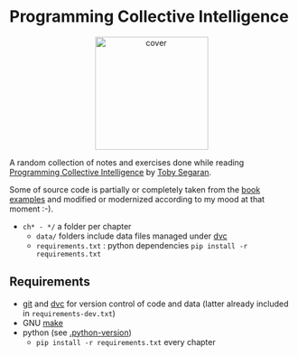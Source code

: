 # Programming Collective Intelligence

<div style="text-align:center"><img src="https://covers.oreillystatic.com/images/9780596529321/lrg.jpg" alt="cover" width="200"/></div>

A random collection of notes and exercises done while reading [Programming Collective Intelligence](http://oreilly.com/catalog/9780596529321/) by [Toby Segaran](https://www.oreilly.com/pub/au/2972).

Some of source code is partially or completely taken from the [book examples](https://github.com/arthur-e/Programming-Collective-Intelligence) and modified or modernized according to my mood at that moment :-).

- ``ch* - */`` a folder per chapter
  - ``data/`` folders include data files managed under [dvc]
  - ``requirements.txt`` : python dependencies ``pip install -r requirements.txt``

## Requirements

- [git] and [dvc] for version control of code and data (latter already included in ``requirements-dev.txt``)
- GNU [make]
- python (see [.python-version](.python-version))
  - ``pip install -r requirements.txt`` every chapter

<!-- References below this line !-->
[dvc]:https://dvc.org/
[git]:https://git-scm.com/
[make]:https://www.gnu.org/software/make/